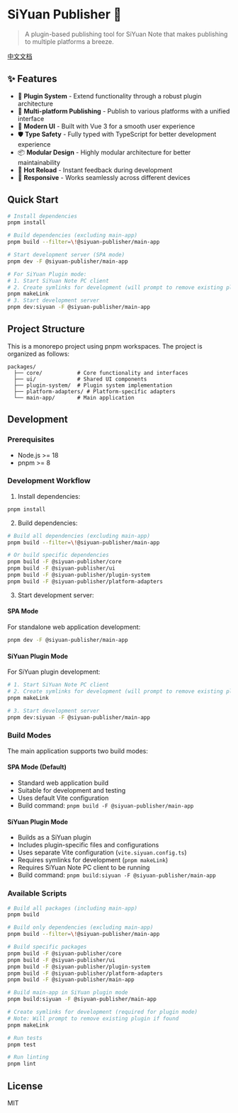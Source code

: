# SiYuan Publisher 🚀

> A plugin-based publishing tool for SiYuan Note that makes publishing to multiple platforms a breeze.

[中文文档](./README_zh_CN.md)

## ✨ Features

- 🔌 **Plugin System** - Extend functionality through a robust plugin architecture
- 🎯 **Multi-platform Publishing** - Publish to various platforms with a unified interface
- 🎨 **Modern UI** - Built with Vue 3 for a smooth user experience
- 🛡️ **Type Safety** - Fully typed with TypeScript for better development experience
- 📦 **Modular Design** - Highly modular architecture for better maintainability
- 🔄 **Hot Reload** - Instant feedback during development
- 📱 **Responsive** - Works seamlessly across different devices

## Quick Start

```bash
# Install dependencies
pnpm install

# Build dependencies (excluding main-app)
pnpm build --filter=\!@siyuan-publisher/main-app

# Start development server (SPA mode)
pnpm dev -F @siyuan-publisher/main-app

# For SiYuan Plugin mode:
# 1. Start SiYuan Note PC client
# 2. Create symlinks for development (will prompt to remove existing plugin if found)
pnpm makeLink
# 3. Start development server
pnpm dev:siyuan -F @siyuan-publisher/main-app
```

## Project Structure

This is a monorepo project using pnpm workspaces. The project is organized as follows:

```
packages/
  ├── core/           # Core functionality and interfaces
  ├── ui/             # Shared UI components
  ├── plugin-system/  # Plugin system implementation
  ├── platform-adapters/ # Platform-specific adapters
  └── main-app/       # Main application
```

## Development

### Prerequisites

- Node.js >= 18
- pnpm >= 8

### Development Workflow

1. Install dependencies:
```bash
pnpm install
```

2. Build dependencies:
```bash
# Build all dependencies (excluding main-app)
pnpm build --filter=\!@siyuan-publisher/main-app

# Or build specific dependencies
pnpm build -F @siyuan-publisher/core
pnpm build -F @siyuan-publisher/ui
pnpm build -F @siyuan-publisher/plugin-system
pnpm build -F @siyuan-publisher/platform-adapters
```

3. Start development server:

#### SPA Mode
For standalone web application development:
```bash
pnpm dev -F @siyuan-publisher/main-app
```

#### SiYuan Plugin Mode
For SiYuan plugin development:
```bash
# 1. Start SiYuan Note PC client
# 2. Create symlinks for development (will prompt to remove existing plugin if found)
pnpm makeLink

# 3. Start development server
pnpm dev:siyuan -F @siyuan-publisher/main-app
```

### Build Modes

The main application supports two build modes:

#### SPA Mode (Default)
- Standard web application build
- Suitable for development and testing
- Uses default Vite configuration
- Build command: `pnpm build -F @siyuan-publisher/main-app`

#### SiYuan Plugin Mode
- Builds as a SiYuan plugin
- Includes plugin-specific files and configurations
- Uses separate Vite configuration (`vite.siyuan.config.ts`)
- Requires symlinks for development (`pnpm makeLink`)
- Requires SiYuan Note PC client to be running
- Build command: `pnpm build:siyuan -F @siyuan-publisher/main-app`

### Available Scripts

```bash
# Build all packages (including main-app)
pnpm build

# Build only dependencies (excluding main-app)
pnpm build --filter=\!@siyuan-publisher/main-app

# Build specific packages
pnpm build -F @siyuan-publisher/core
pnpm build -F @siyuan-publisher/ui
pnpm build -F @siyuan-publisher/plugin-system
pnpm build -F @siyuan-publisher/platform-adapters
pnpm build -F @siyuan-publisher/main-app

# Build main-app in SiYuan plugin mode
pnpm build:siyuan -F @siyuan-publisher/main-app

# Create symlinks for development (required for plugin mode)
# Note: Will prompt to remove existing plugin if found
pnpm makeLink

# Run tests
pnpm test

# Run linting
pnpm lint
```

## License

MIT 